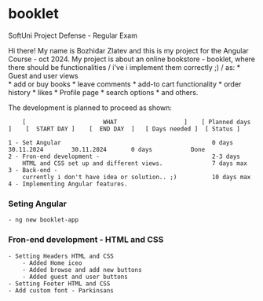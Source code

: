 # booklet
SoftUni Project Defense - Regular Exam

Hi there! My name is Bozhidar Zlatev and this is my project for the Angular Course - oct 2024.
My project is about an online bookstore - booklet, where there should be functionalities / i've i implement them correctly ;) / as:
    * Guest and user views    
    * add or buy books
    * leave comments 
    * add-to cart functionality
    * order history
    * likes
    * Profile page
    * search options
    * and others.

The development is planned to proceed as shown:

        [                      WHAT                   ]    [ Planned days ]    [  START DAY ]    [  END DAY  ]   [ Days needed ]  [ Status ]

    1 - Set Angular                                           0 days             30.11.2024        30.11.2024       0 days           Done
    2 - Fron-end development -                                2-3 days
        HTML and CSS set up and different views.              7 days max
    3 - Back-end -
        currently i don't have idea or solution.. ;)          10 days max
    4 - Implementing Angular features.                                             



### Seting Angular
    - ng new booklet-app 
    
### Fron-end development - HTML and CSS 
    - Setting Headers HTML and CSS
        - Added Home iceo
        - Added browse and add new buttons
        - Added guest and user buttons
    - Setting Footer HTML and CSS
    - Add custom font - Parkinsans